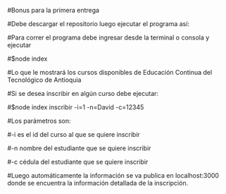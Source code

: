 #Bonus para la primera entrega


#Debe descargar el repositorio luego ejecutar el programa así:


#Para correr el programa debe ingresar desde la terminal o consola y ejecutar


#$node index


#Lo que le mostrará los cursos disponibles de Educación Continua del Tecnológico de Antioquia


#Si se desea inscribir en algún curso debe ejecutar:


#$node index inscribir -i=1 -n=David -c=12345


#Los parámetros son:


#-i es el id del curso al que se quiere inscribir

#-n nombre del estudiante que se quiere inscribir

#-c cédula del estudiante que se quiere inscribir


#Luego automáticamente la información se va publica en localhost:3000 donde se encuentra la información detallada de la inscripción.
